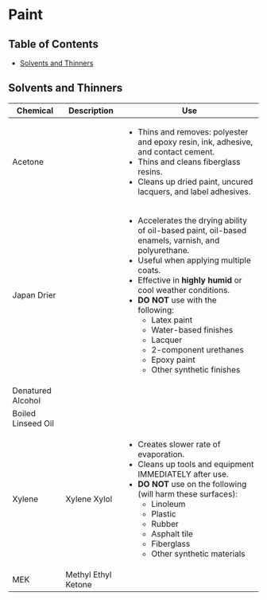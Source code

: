 # Paint

## Table of Contents
* [Solvents and Thinners](#solvents-and-thinners)

## Solvents and Thinners

Chemical | Description | Use
---------|-------------|----
Acetone |  | <ul><li>Thins and removes: polyester and epoxy resin, ink, adhesive, and contact cement.</li><li>Thins and cleans fiberglass resins.</li><li>Cleans up dried paint, uncured lacquers, and label adhesives.</li></ul>
Japan Drier | | <ul><li>Accelerates the drying ability of oil-based paint, oil-based enamels, varnish, and polyurethane.</li><li>Useful when applying multiple coats.</li><li>Effective in <strong>highly humid</strong> or cool weather conditions.</li><li><strong>DO NOT</strong> use with the following: <ul><li>Latex paint</li><li>Water-based finishes</li><li>Lacquer</li><li>2-component urethanes</li><li>Epoxy paint</li><li>Other synthetic finishes</li></ul></ul>
Denatured Alcohol | |
Boiled Linseed Oil | |
Xylene | Xylene Xylol | <ul><li>Creates slower rate of evaporation.</li><li>Cleans up tools and equipment IMMEDIATELY after use.</li><li><strong>DO NOT</strong> use on the following (will harm these surfaces):<ul><li>Linoleum</li><li>Plastic</li><li>Rubber</li><li>Asphalt tile</li><li>Fiberglass</li><li>Other synthetic materials</li></ul>
MEK | Methyl Ethyl Ketone |
